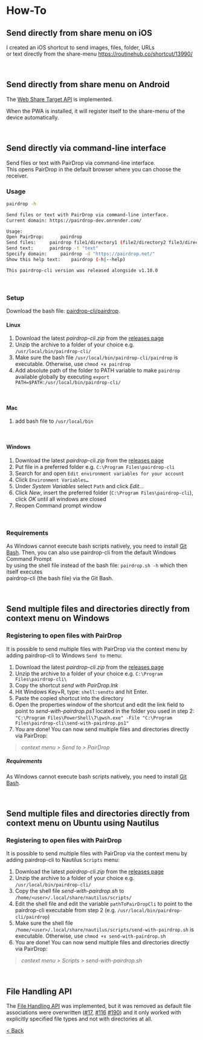 # How-To

## Send directly from share menu on iOS
I created an iOS shortcut to send images, files, folder, URLs \
or text directly from the share-menu 
https://routinehub.co/shortcut/13990/

[//]: # (Todo: Add screenshots)

<br>

## Send directly from share menu on Android
The [Web Share Target API](https://developer.mozilla.org/en-US/docs/Web/Manifest/share_target) is implemented.

When the PWA is installed, it will register itself to the share-menu of the device automatically.

<br>

## Send directly via command-line interface
Send files or text with PairDrop via command-line interface. \
This opens PairDrop in the default browser where you can choose the receiver.

### Usage
```bash
pairdrop -h
```
```bash
Send files or text with PairDrop via command-line interface.
Current domain: https://pairdrop-dev.onrender.com/

Usage:
Open PairDrop:		pairdrop
Send files:		pairdrop file1/directory1 (file2/directory2 file3/directory3 ...)
Send text:		pairdrop -t "text"
Specify domain:		pairdrop -d "https://pairdrop.net/"
Show this help text:	pairdrop (-h|--help)

This pairdrop-cli version was released alongside v1.10.0
```

<br>

### Setup
Download the bash file: [pairdrop-cli/pairdrop](/pairdrop-cli/pairdrop).

#### Linux
1. Download the latest _pairdrop-cli.zip_ from the [releases page](https://github.com/schlagmichdoch/PairDrop/releases)
2. Unzip the archive to a folder of your choice e.g. `/usr/local/bin/pairdrop-cli/`
3. Make sure the bash file `/usr/local/bin/pairdrop-cli/pairdrop` is executable. Otherwise, use `chmod +x pairdrop`
4. Add absolute path of the folder to PATH variable to make `pairdrop` available globally by executing
   `export PATH=$PATH:/usr/local/bin/pairdrop-cli/`

<br>

#### Mac
1. add bash file to `/usr/local/bin`

<br>

#### Windows
1. Download the latest _pairdrop-cli.zip_ from the [releases page](https://github.com/schlagmichdoch/PairDrop/releases)
2. Put file in a preferred folder e.g. `C:\Program Files\pairdrop-cli`
3. Search for and open `Edit environment variables for your account`
4. Click `Environment Variables…`
5. Under *System Variables* select `Path` and click *Edit...*
6. Click *New*, insert the preferred folder (`C:\Program Files\pairdrop-cli`), click *OK* until all windows are closed
7. Reopen Command prompt window

<br>

### Requirements
As Windows cannot execute bash scripts natively, you need to install [Git Bash](https://gitforwindows.org/).
Then, you can also use pairdrop-cli from the default Windows Command Prompt \
by using the shell file instead of the bash file: `pairdrop.sh -h` which then itself executes \
pairdrop-cli (the bash file) via the Git Bash.

<br>

## Send multiple files and directories directly from context menu on Windows

### Registering to open files with PairDrop
It is possible to send multiple files with PairDrop via the context menu by adding pairdrop-cli to Windows `Send to` menu:
1. Download the latest _pairdrop-cli.zip_ from the [releases page](https://github.com/schlagmichdoch/PairDrop/releases)
2. Unzip the archive to a folder of your choice e.g. `C:\Program Files\pairdrop-cli\`
3. Copy the shortcut _send with PairDrop.lnk_
4. Hit Windows Key+R, type: `shell:sendto` and hit Enter.
5. Paste the copied shortcut into the directory
6. Open the properties window of the shortcut and edit the link field to point to _send-with-pairdrop.ps1_ located in the folder you used in step 2: \
   `"C:\Program Files\PowerShell\7\pwsh.exe" -File "C:\Program Files\pairdrop-cli\send-with-pairdrop.ps1"`
7. You are done! You can now send multiple files and directories directly via PairDrop:

> _context menu > Send to > PairDrop_

##### Requirements
As Windows cannot execute bash scripts natively, you need to install [Git Bash](https://gitforwindows.org/).

<br>

## Send multiple files and directories directly from context menu on Ubuntu using Nautilus

### Registering to open files with PairDrop
It is possible to send multiple files with PairDrop via the context menu by adding pairdrop-cli to Nautilus `Scripts` menu:
1. Download the latest _pairdrop-cli.zip_ from the [releases page](https://github.com/schlagmichdoch/PairDrop/releases)
2. Unzip the archive to a folder of your choice e.g. `/usr/local/bin/pairdrop-cli/`
3. Copy the shell file _send-with-pairdrop.sh_ to `/home/<user>/.local/share/nautilus/scripts/`
4. Edit the shell file and edit the variable `pathToPairDropCli` to point to the pairdrop-cli executable from step 2 (e.g. `/usr/local/bin/pairdrop-cli/pairdrop`) 
5. Make sure the shell file `/home/<user>/.local/share/nautilus/scripts/send-with-pairdrop.sh` is executable. Otherwise, use `chmod +x send-with-pairdrop.sh`
6. You are done! You can now send multiple files and directories directly via PairDrop:

> _context menu > Scripts > send-with-pairdrop.sh_

<br>

## File Handling API
The [File Handling API](https://learn.microsoft.com/en-us/microsoft-edge/progressive-web-apps-chromium/how-to/handle-files)
was implemented, but it was removed as default file associations were overwritten ([#17](https://github.com/schlagmichdoch/PairDrop/issues/17),
[#116](https://github.com/schlagmichdoch/PairDrop/issues/116) [#190](https://github.com/schlagmichdoch/PairDrop/issues/190))
and it only worked with explicitly specified file types and not with directories at all.

[< Back](/README.md)
